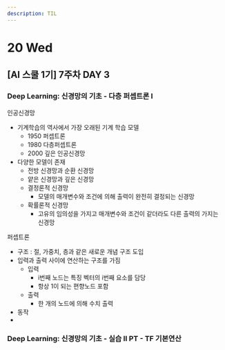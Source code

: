 ```yaml
---
description: TIL
---
```


# 20 Wed

## \[AI 스쿨 1기\] 7주차 DAY 3

### Deep Learning: 신경망의 기초 - 다층 퍼셉트론 I

인공신경망

* 기계학습의 역사에서 가장 오래된 기계 학습 모델
  * 1950 퍼셉트론
  * 1980 다층퍼셉트론
  * 2000 깊은 인공신경망
* 다양한 모델이 존재
  * 전방 신경망과 순환 신경망
  * 얕은 신경망과 깊은 신경망
  * 결정론적 신경망
    * 모델의 매개변수와 조건에 의해 출력이 완전히 결정되는 신경망
  * 확률론적 신경망
    * 고유의 임의성을 가지고 매개변수와 조건이 같더라도 다른 출력의 가지는 신경망



퍼셉트론

* 구조 : 절, 가중치, 층과 같은 새로운 개념 구조 도입
* 입력과 출력 사이에 연산하는 구조를 가짐
  * 입력
    * i번째 노드는 특징 벡터의 i번째 요소를 담당
    * 항상 1이 되는 편향노드 포함
  * 출력
    * 한 개의 노드에 의해 수치 출력
* 동작
* 














### Deep Learning: 신경망의 기초 - 실습 II PT - TF 기본연산



